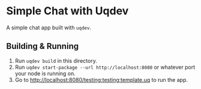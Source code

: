 # Simple Chat with Uqdev

A simple chat app built with `uqdev`.

## Building & Running

1. Run `uqdev build` in this directory.
2. Run `uqdev start-package --url http://localhost:8080` or whatever port your node is running on.
3. Go to [http://localhost:8080/testing:testing:template.uq](http://localhost:8080/testing:testing:template.uq) to run the app.
